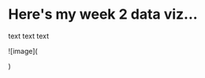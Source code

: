 # Here's my week 2 data viz...

text text text

![image](<div class="flourish-embed flourish-chart" data-src="visualisation/11662985"><script src="https://public.flourish.studio/resources/embed.js"></script></div>)
